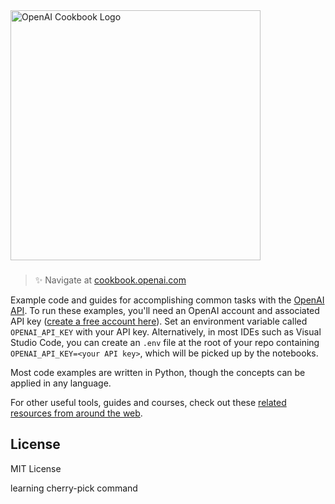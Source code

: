 <a href="https://cookbook.openai.com" target="_blank">
  <picture>
    <source media="(prefers-color-scheme: dark)" srcset="/images/openai-cookbook-white.png" style="max-width: 100%; width: 400px; margin-bottom: 20px">
    <img alt="OpenAI Cookbook Logo" src="/images/openai-cookbook.png" width="400px">
  </picture>
</a>

<h3></h3>
 
> ✨ Navigate at [cookbook.openai.com](https://cookbook.openai.com)

Example code and guides for accomplishing common tasks with the [OpenAI API](https://platform.openai.com/docs/introduction). To run these examples, you'll need an OpenAI account and associated API key ([create a free account here](https://platform.openai.com/signup)). Set an environment variable called `OPENAI_API_KEY` with your API key. Alternatively, in most IDEs such as Visual Studio Code, you can create an `.env` file at the root of your repo containing `OPENAI_API_KEY=<your API key>`, which will be picked up by the notebooks.

Most code examples are written in Python, though the concepts can be applied in any language.

For other useful tools, guides and courses, check out these [related resources from around the web](https://cookbook.openai.com/related_resources).

## License

MIT License

learning cherry-pick command
